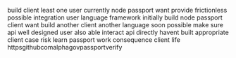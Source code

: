 build client least one user currently node passport want provide frictionless possible integration user language framework initially build node passport client want build another client another language soon possible make sure api well designed user also able interact api directly havent built appropriate client case risk learn passport work consequence client life httpsgithubcomalphagovpassportverify